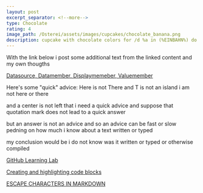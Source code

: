 ```yaml
---
layout: post
excerpt_separator: <!--more-->
type: Chocolate
rating: 4
image_path: /Osterei/assets/images/cupcakes/chocolate_banana.png
description: cupcake with chocolate colors for /d %a in (%EINBAHN%) do dir /b %a
---
```

With the link below i post some additional text from the linked content
and my own thougths

[Datasource, Datamember, Displaymemeber, Valuemember](https://social.msdn.microsoft.com/Forums/windows/en-US/348451bd-f0c8-461e-b62d-eb81dd606318/datasource-datamember-displaymemeber-valuemember?forum=winformsdatacontrols)

Here's some "quick" advice:
Here is not There and T is not an island i am not here or there

and a center is not left that i need a quick advice and suppose that quotation mark
does not lead to a quick answer

but an answer is not an advice and so an advice can be fast or slow
pedning on how much i know about a text written or typed

my conclusion would be i do not know was it written or typed or otherwise compiled

[GitHub Learning Lab](https://github.com/apps/github-learning-lab)

[Creating and highlighting code blocks](https://docs.github.com/en/get-started/writing-on-github/working-with-advanced-formatting/creating-and-highlighting-code-blocks)

[ESCAPE CHARACTERS IN MARKDOWN](https://whatismarkdown.com/how-to-escape-markdown-characters/#:~:text=Markdown%20is%20not%20a%20new%20language%3B%20it%20is,common%20way%20is%20to%20use%20the%20backslash%20character.)
